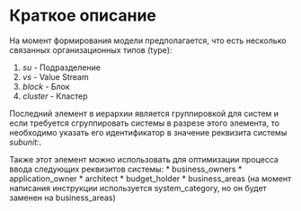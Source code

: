   # Краткое описание
  
  На момент формирования модели предполагается, что есть несколько связанных организационных типов (type):
  1. *su* - Подразделение
  2. *vs* - Value Stream
  3. *block* - Блок
  4. *cluster* - Кластер

  Последний элемент в иерархии является группировкой для систем и если требуется сгруппировать системы в разрезе этого элемента, то необходимо указать его идентификатор в значение реквизита системы *subunit:*.

  Также этот элемент можно использовать для оптимизации процесса ввода следующих реквизитов системы:
    * business_owners
    * application_owner
    * architect
    * budget_holder
    * business_areas (на момент написания инструкции используется system_category, но он будет заменен на business_areas)
